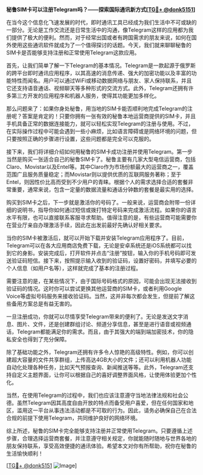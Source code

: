 **秘鲁SIM卡可以注册Telegram吗？——探索国际通讯新方式[[TG💪+ @donk5151](https://t.me/s/donk5151)]**

在当今这个信息化飞速发展的时代，即时通讯工具已经成为我们生活中不可或缺的一部分。无论是工作交流还是日常生活中的沟通，像Telegram这样的应用都为我们提供了极大的便利。然而，对于经常出国或者有跨国需求的朋友来说，如何在国外使用这些通讯软件就成为了一个值得探讨的话题。今天，我们就来聊聊秘鲁的SIM卡是否能够支持注册和正常使用Telegram这款应用。

首先，让我们简单了解一下Telegram的基本情况。Telegram是一款起源于俄罗斯的跨平台即时通讯应用程序，以其高速的消息传递、强大的加密功能以及丰富的功能特性而闻名。用户可以通过WiFi或移动数据网络与朋友、家人保持联系，并且它还支持语音通话、视频聊天等多种形式的交流方式。此外，Telegram还拥有许多第三方开发的应用程序和机器人服务，使得其功能更加多样化。

那么问题来了：如果你身处秘鲁，用当地的SIM卡能否顺利地完成Telegram的注册呢？答案是肯定的！只要你拥有一张有效的秘鲁本地运营商提供的SIM卡，并且手机具备正常的数据连接能力，就可以轻松实现Telegram的注册与使用。不过，在实际操作过程中可能会遇到一些小麻烦，比如语言障碍或是网络环境的问题，但只要按照正确的步骤进行设置，这些问题都是完全可以克服的。

接下来，我们将详细介绍如何用秘鲁的SIM卡成功注册并使用Telegram。第一步当然是购买一张适合自己的秘鲁SIM卡了。秘鲁主要有几家大型电信运营商，包括Claro、Movistar以及Entel等。其中Claro作为市场份额最大的运营商之一，覆盖范围广且服务质量稳定；而Movistar则以提供优质的互联网服务著称；至于Entel，则因性价比高而受到不少用户的青睐。根据个人的需求选择合适的套餐非常重要，通常来说，包含一定量的数据流量和通话分钟数的套餐是最实用的选择。

购买到SIM卡之后，下一步就是激活你的号码了。一般来说，运营商会附带一份详细的说明书，指导你如何通过短信或拨打特定号码来完成激活流程。如果你的语言水平有限，也可以直接联系客服寻求帮助。值得注意的是，有些运营商可能需要你在营业厅亲自办理激活手续，因此在出发前最好先确认好相关要求。

当你的SIM卡被激活后，就可以开始下载并安装Telegram应用程序了。目前，Telegram可以在各大应用商店免费下载，无论是安卓系统还是iOS系统都可以找到它的身影。安装完成后，打开软件并点击“注册”按钮，输入你的手机号码即可发送验证码短信。接下来，按照提示输入收到的验证码，设置好密码，并填写必要的个人信息（如用户名等），这样就完成了基本的注册过程。

需要注意的是，在某些情况下，由于国际号码格式的原因，可能会出现无法接收到验证码的情况。这时你可以尝试更换其他运营商的SIM卡，或者利用Google Voice等虚拟号码服务来接收验证码。当然，这并非每次都会发生，但提前了解这些备用方案总是有益无害的。

一旦注册成功，你就可以尽情享受Telegram带来的便利了。无论是发送文字消息、图片、文件，还是创建群组讨论、频道分享信息，甚至是进行语音或视频通话，Telegram都能满足你的需求。而且，由于其强大的端到端加密技术，你的隐私安全也得到了充分保障。

除了基础功能之外，Telegram还拥有许多令人惊艳的高级特性。例如，你可以创建超大容量的文件共享群组，上传高达4GB大小的文件；还可以利用机器人功能自动化处理各种任务，比如天气预报查询、新闻推送等等。此外，Telegram还支持自定义主题界面，让你可以根据自己的喜好调整界面风格，让使用体验更加个性化。

当然，在使用Telegram的过程中，我们也应该注意遵守当地法律法规和社会公德。虽然Telegram因其高度自由开放的特点而备受用户喜爱，但在任何国家和地区，滥用这一平台从事违法活动都是不可取的行为。因此，请务必确保自己在合法合规的前提下使用Telegram，共同维护良好的网络环境。

综上所述，秘鲁的SIM卡完全能够支持注册并正常使用Telegram。只要遵循上述步骤，合理选择运营商套餐，并注意遵守相关规定，你就能随时随地与世界各地的朋友保持联系，享受高效便捷的通讯体验。希望本文对你有所帮助，祝你在秘鲁的生活愉快顺利！

[[TG💪+ @donk5151](https://t.me/s/donk5151) ![Image](https://i.postimg.cc/rwNCRYN7/Snipaste-2025-04-30-17-27-05.png)]